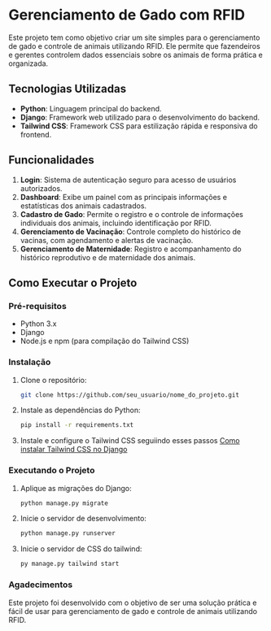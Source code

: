 # Gerenciamento de Gado com RFID

Este projeto tem como objetivo criar um site simples para o gerenciamento de gado e controle de animais utilizando RFID. Ele permite que fazendeiros e gerentes controlem dados essenciais sobre os animais de forma prática e organizada.

## Tecnologias Utilizadas

- **Python**: Linguagem principal do backend.
- **Django**: Framework web utilizado para o desenvolvimento do backend.
- **Tailwind CSS**: Framework CSS para estilização rápida e responsiva do frontend.

## Funcionalidades

1. **Login**: Sistema de autenticação seguro para acesso de usuários autorizados.
2. **Dashboard**: Exibe um painel com as principais informações e estatísticas dos animais cadastrados.
3. **Cadastro de Gado**: Permite o registro e o controle de informações individuais dos animais, incluindo identificação por RFID.
4. **Gerenciamento de Vacinação**: Controle completo do histórico de vacinas, com agendamento e alertas de vacinação.
5. **Gerenciamento de Maternidade**: Registro e acompanhamento do histórico reprodutivo e de maternidade dos animais.

## Como Executar o Projeto

### Pré-requisitos

- Python 3.x
- Django
- Node.js e npm (para compilação do Tailwind CSS)

### Instalação

1. Clone o repositório:

   ```bash
   git clone https://github.com/seu_usuario/nome_do_projeto.git

   ```

2. Instale as dependências do Python:

   ```bash
   pip install -r requirements.txt

   ```

3. Instale e configure o Tailwind CSS seguiindo esses passos [Como instalar Tailwind CSS no Django](https://tailwindcss.com/docs/installation)

### Executando o Projeto

1. Aplique as migrações do Django:

   ```bash
   python manage.py migrate

   ```

2. Inicie o servidor de desenvolvimento:

   ```bash
   python manage.py runserver

   ```

3. Inicie o servidor de CSS do tailwind:

   ```bash
   py manage.py tailwind start

   ```

### Agadecimentos

Este projeto foi desenvolvido com o objetivo de ser uma solução prática e fácil de usar para gerenciamento de gado e controle de animais utilizando RFID.
